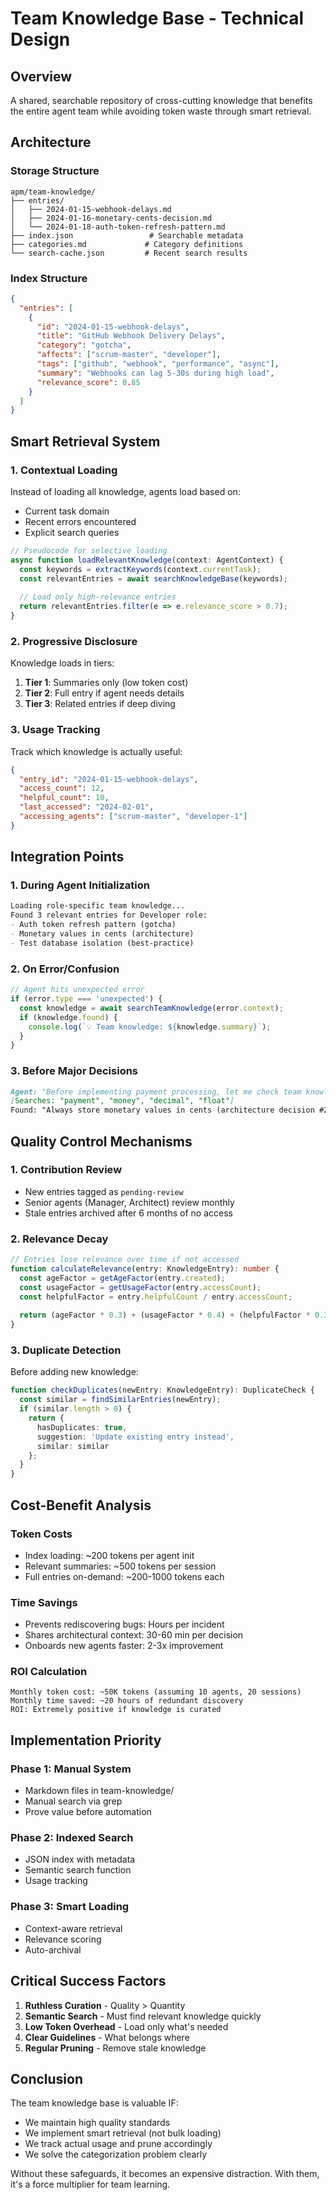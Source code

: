 # Team Knowledge Base - Technical Design

## Overview

A shared, searchable repository of cross-cutting knowledge that benefits the entire agent team while avoiding token waste through smart retrieval.

## Architecture

### Storage Structure

```
apm/team-knowledge/
├── entries/
│   ├── 2024-01-15-webhook-delays.md
│   ├── 2024-01-16-monetary-cents-decision.md
│   └── 2024-01-18-auth-token-refresh-pattern.md
├── index.json                 # Searchable metadata
├── categories.md             # Category definitions
└── search-cache.json         # Recent search results
```

### Index Structure

```json
{
  "entries": [
    {
      "id": "2024-01-15-webhook-delays",
      "title": "GitHub Webhook Delivery Delays",
      "category": "gotcha",
      "affects": ["scrum-master", "developer"],
      "tags": ["github", "webhook", "performance", "async"],
      "summary": "Webhooks can lag 5-30s during high load",
      "relevance_score": 0.85
    }
  ]
}
```

## Smart Retrieval System

### 1. Contextual Loading

Instead of loading all knowledge, agents load based on:
- Current task domain
- Recent errors encountered  
- Explicit search queries

```typescript
// Pseudocode for selective loading
async function loadRelevantKnowledge(context: AgentContext) {
  const keywords = extractKeywords(context.currentTask);
  const relevantEntries = await searchKnowledgeBase(keywords);
  
  // Load only high-relevance entries
  return relevantEntries.filter(e => e.relevance_score > 0.7);
}
```

### 2. Progressive Disclosure

Knowledge loads in tiers:
1. **Tier 1**: Summaries only (low token cost)
2. **Tier 2**: Full entry if agent needs details
3. **Tier 3**: Related entries if deep diving

### 3. Usage Tracking

Track which knowledge is actually useful:

```json
{
  "entry_id": "2024-01-15-webhook-delays",
  "access_count": 12,
  "helpful_count": 10,
  "last_accessed": "2024-02-01",
  "accessing_agents": ["scrum-master", "developer-1"]
}
```

## Integration Points

### 1. During Agent Initialization

```markdown
Loading role-specific team knowledge...
Found 3 relevant entries for Developer role:
- Auth token refresh pattern (gotcha)
- Monetary values in cents (architecture)
- Test database isolation (best-practice)
```

### 2. On Error/Confusion

```typescript
// Agent hits unexpected error
if (error.type === 'unexpected') {
  const knowledge = await searchTeamKnowledge(error.context);
  if (knowledge.found) {
    console.log(`💡 Team knowledge: ${knowledge.summary}`);
  }
}
```

### 3. Before Major Decisions

```markdown
Agent: "Before implementing payment processing, let me check team knowledge..."
[Searches: "payment", "money", "decimal", "float"]
Found: "Always store monetary values in cents (architecture decision #234)"
```

## Quality Control Mechanisms

### 1. Contribution Review

- New entries tagged as `pending-review`
- Senior agents (Manager, Architect) review monthly
- Stale entries archived after 6 months of no access

### 2. Relevance Decay

```typescript
// Entries lose relevance over time if not accessed
function calculateRelevance(entry: KnowledgeEntry): number {
  const ageFactor = getAgeFactor(entry.created);
  const usageFactor = getUsageFactor(entry.accessCount);
  const helpfulFactor = entry.helpfulCount / entry.accessCount;
  
  return (ageFactor * 0.3) + (usageFactor * 0.4) + (helpfulFactor * 0.3);
}
```

### 3. Duplicate Detection

Before adding new knowledge:
```typescript
function checkDuplicates(newEntry: KnowledgeEntry): DuplicateCheck {
  const similar = findSimilarEntries(newEntry);
  if (similar.length > 0) {
    return {
      hasDuplicates: true,
      suggestion: 'Update existing entry instead',
      similar: similar
    };
  }
}
```

## Cost-Benefit Analysis

### Token Costs
- Index loading: ~200 tokens per agent init
- Relevant summaries: ~500 tokens per session
- Full entries on-demand: ~200-1000 tokens each

### Time Savings  
- Prevents rediscovering bugs: Hours per incident
- Shares architectural context: 30-60 min per decision
- Onboards new agents faster: 2-3x improvement

### ROI Calculation
```
Monthly token cost: ~50K tokens (assuming 10 agents, 20 sessions)
Monthly time saved: ~20 hours of redundant discovery
ROI: Extremely positive if knowledge is curated
```

## Implementation Priority

### Phase 1: Manual System
- Markdown files in team-knowledge/
- Manual search via grep
- Prove value before automation

### Phase 2: Indexed Search  
- JSON index with metadata
- Semantic search function
- Usage tracking

### Phase 3: Smart Loading
- Context-aware retrieval
- Relevance scoring
- Auto-archival

## Critical Success Factors

1. **Ruthless Curation** - Quality > Quantity
2. **Semantic Search** - Must find relevant knowledge quickly  
3. **Low Token Overhead** - Load only what's needed
4. **Clear Guidelines** - What belongs where
5. **Regular Pruning** - Remove stale knowledge

## Conclusion

The team knowledge base is valuable IF:
- We maintain high quality standards
- We implement smart retrieval (not bulk loading)
- We track actual usage and prune accordingly
- We solve the categorization problem clearly

Without these safeguards, it becomes an expensive distraction. With them, it's a force multiplier for team learning.